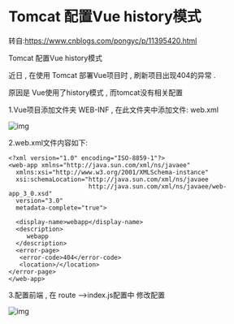 # Tomcat 配置Vue history模式

转自:https://www.cnblogs.com/pongyc/p/11395420.html

Tomcat 配置Vue history模式 

近日 , 在使用 Tomcat 部署Vue项目时 , 刷新项目出现404的异常 . 

原因是 Vue使用了history模式 , 而tomcat没有相关配置 

 

1.Vue项目添加文件夹 WEB-INF , 在此文件夹中添加文件: web.xml 

![img](https://pzy-images.oss-cn-hangzhou.aliyuncs.com/img/202205270952887.png)



2.web.xml文件内容如下:

```
<?xml version="1.0" encoding="ISO-8859-1"?>
<web-app xmlns="http://java.sun.com/xml/ns/javaee"
  xmlns:xsi="http://www.w3.org/2001/XMLSchema-instance"
  xsi:schemaLocation="http://java.sun.com/xml/ns/javaee
                      http://java.sun.com/xml/ns/javaee/web-app_3_0.xsd"
  version="3.0"
  metadata-complete="true">

  <display-name>webapp</display-name>
  <description>
     webapp
  </description>
  <error-page>  
   <error-code>404</error-code>  
   <location>/</location>  
</error-page>  
</web-app>
```

 3.配置前端 , 在 route -->index.js配置中 修改配置

![img](https://pzy-images.oss-cn-hangzhou.aliyuncs.com/img/202205270952878.png)